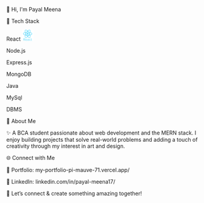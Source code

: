 👋 Hi, I'm Payal Meena

🔧 Tech Stack

React 
<img alt="React" width="30px" src="https://raw.githubusercontent.com/devicons/devicon/master/icons/react/react-original-wordmark.svg" />
 

Node.js  

Express.js  

MongoDB  

Java  

MySql

DBMS

🎯 About Me

✨ A BCA student passionate about web development and the MERN stack. I enjoy building projects that solve real-world problems and adding a touch of creativity through my interest in art and design.

🌐 Connect with Me

📂 Portfolio: my-portfolio-pi-mauve-71.vercel.app/

🔗 LinkedIn: linkedin.com/in/payal-meena17/

💬 Let’s connect & create something amazing together!
